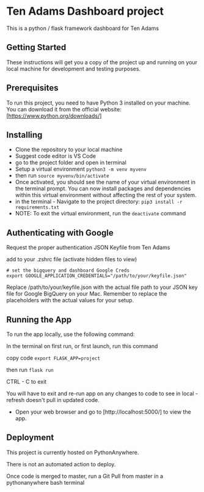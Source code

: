 # Ten Adams Dashboard project

This is a python / flask framework dashboard for Ten Adams

## Getting Started

These instructions will get you a copy of the project up and running on your local machine for development and testing purposes.

## Prerequisites

To run this project, you need to have Python 3 installed on your machine. You can download it from the official website: [https://www.python.org/downloads/]

## Installing

* Clone the repository to your local machine
* Suggest code editor is VS Code
* go to the project folder and open in terminal
* Setup a virtual environment
`python3 -m venv myvenv`
* then run
`source myvenv/bin/activate`
* Once activated, you should see the name of your virtual environment in the terminal prompt. You can now install packages and dependencies within this virtual environment without affecting the rest of your system.
* in the terminal - Navigate to the project directory:
`pip3 install -r requirements.txt`
* NOTE: To exit the virtual environment, run the `deactivate` command

## Authenticating with Google

Request the proper authentication JSON Keyfile from Ten Adams

add to your .zshrc file (activate hidden files to view)

```text
# set the bigquery and dashboard Google Creds 
export GOOGLE_APPLICATION_CREDENTIALS="/path/to/your/keyfile.json"
```

Replace /path/to/your/keyfile.json with the actual file path to your JSON key file for Google BigQuery on your Mac. Remember to replace the placeholders with the actual values for your setup.

## Running the App

To run the app locally, use the following command:

In the terminal on first run, or first launch, run this command

copy code
`export FLASK_APP=project`

then run
`flask run`

CTRL - C to exit

You will have to exit and re-run app on any changes to code to see in local - refresh doesn't pull in updated code.

* Open your web browser and go to [http://localhost:5000/] to view the app.

## Deployment

This project is currently hosted on PythonAnywhere.

There is not an automated action to deploy.

Once code is merged to master, run a Git Pull from master in a pythonanywhere bash terminal

